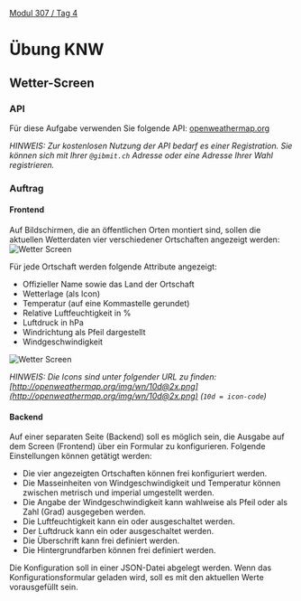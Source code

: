  [Modul 307 / Tag 4](/ilv.307/04-modul-307)

# Übung KNW
## Wetter-Screen

### API
Für diese Aufgabe verwenden Sie folgende API:
[openweathermap.org](https://openweathermap.org/current)

*HINWEIS: Zur kostenlosen Nutzung der API bedarf es einer Registration. Sie können sich mit Ihrer `@gibmit.ch` Adresse oder eine Adresse Ihrer Wahl registrieren.*

### Auftrag

#### Frontend
Auf Bildschirmen, die an öffentlichen Orten montiert sind, sollen die aktuellen Wetterdaten vier verschiedener Ortschaften angezeigt werden:
![Wetter Screen](https://toive.ch/m307/screen.jpg)

Für jede Ortschaft werden folgende Attribute angezeigt:

- Offizieller Name sowie das Land der Ortschaft
- Wetterlage (als Icon)
- Temperatur (auf eine Kommastelle gerundet)
- Relative Luftfeuchtigkeit in %
- Luftdruck in hPa
- Windrichtung als Pfeil dargestellt
- Windgeschwindigkeit

![Wetter Screen](https://toive.ch/m307/wetterdaten-single.PNG)

*HINWEIS: Die Icons sind unter folgender URL zu finden: [http://openweathermap.org/img/wn/10d@2x.png](http://openweathermap.org/img/wn/10d@2x.png) (`10d = icon-code`)*

 
#### Backend
Auf einer separaten Seite (Backend) soll es möglich sein, die Ausgabe auf dem Screen (Frontend) über ein Formular zu konfigurieren.  Folgende Einstellungen können getätigt werden:
- Die vier angezeigten Ortschaften können frei konfiguriert werden.
- Die Masseinheiten von Windgeschwindigkeit und Temperatur können zwischen metrisch und imperial umgestellt werden. 
- Die Angabe der Windgeschwindigkeit kann wahlweise als Pfeil oder als Zahl (Grad) ausgegeben werden.
- Die Luftfeuchtigkeit kann ein oder ausgeschaltet werden.
- Der Luftdruck kann ein oder ausgeschaltet werden.
- Die Überschrift kann frei definiert werden.
- Die Hintergrundfarben können frei definiert werden.

Die Konfiguration soll in einer JSON-Datei abgelegt werden.
Wenn das Konfigurationsformular geladen wird, soll es mit den aktuellen Werte vorausgefüllt sein.
